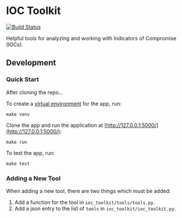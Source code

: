 # IOC Toolkit

[![Build Status](https://travis-ci.org/fhightower/ioc-toolkit.svg?branch=master)](https://travis-ci.org/fhightower/ioc-toolkit)

Helpful tools for analyzing and working with Indicators of Compromise (IOCs).

## Development

### Quick Start

After cloning the repo...

To create a [virtual environment](http://docs.python-guide.org/en/latest/dev/virtualenvs/) for the app, run:

```
make venv
```

Clone the app and run the application at [http://127.0.0.1:5000/](http://127.0.0.1:5000/):

```
make run
```

To test the app, run:

```
make test
```

### Adding a New Tool

When adding a new tool, there are two things which must be added:

1. Add a function for the tool in `ioc_toolkit/tools/tools.py`.
2. Add a json entry to the list of `tools` in `ioc_toolkit/ioc_toolkit.py`.
